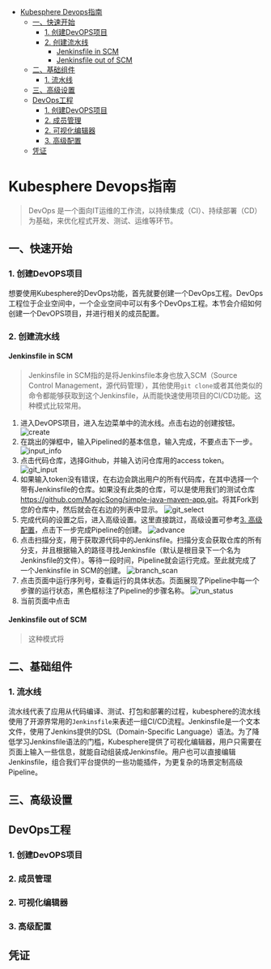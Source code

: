 - [Kubesphere Devops指南](#kubesphere-devops指南)
    - [一、快速开始](#一快速开始)
        - [1. 创建DevOPS项目](#1-创建devops项目)
        - [2. 创建流水线](#2-创建流水线)
            - [Jenkinsfile in SCM](#jenkinsfile-in-scm)
            - [Jenkinsfile out of SCM](#jenkinsfile-out-of-scm)
    - [二、基础组件](#二基础组件)
        - [1. 流水线](#1-流水线)
    - [三、高级设置](#三高级设置)
    - [DevOps工程](#devops工程)
        - [1. 创建DevOPS项目](#1-创建devops项目)
        - [2. 成员管理](#2-成员管理)
        - [2. 可视化编辑器](#2-可视化编辑器)
        - [3. 高级配置](#3-高级配置)
    - [凭证](#凭证)

# Kubesphere Devops指南

> DevOps 是一个面向IT运维的工作流，以持续集成（CI）、持续部署（CD）为基础，来优化程式开发、测试、运维等环节。

## 一、快速开始

### 1. 创建DevOPS项目
想要使用Kubesphere的DevOps功能，首先就要创建一个DevOps工程。DevOps工程位于企业空间中，一个企业空间中可以有多个DevOps工程。本节会介绍如何创建一个DevOPS项目，并进行相关的成员配置。

### 2. 创建流水线
#### Jenkinsfile in SCM
> Jenkinsfile in SCM指的是将Jenkinsfile本身也放入SCM（Source Control Management，源代码管理），其他使用`git clone`或者其他类似的命令都能够获取到这个Jenkinsfile，从而能快速使用项目的CI/CD功能。这种模式比较常用。

1. 进入DevOPS项目，进入左边菜单中的流水线。点击右边的创建按钮。
   ![create](images/pipeline_create.png)
2. 在跳出的弹框中，输入Pipelined的基本信息，输入完成，不要点击下一步。
   ![input_info](images/pipeline_info.png)
3. 点击代码仓库，选择Github，并输入访问仓库用的access token。
   ![git_input](images/pipeline_git_token.png)
4. 如果输入token没有错误，在右边会跳出用户的所有代码库，在其中选择一个带有Jenkinsfile的仓库。如果没有此类的仓库，可以是使用我们的测试仓库<https://github.com/MagicSong/simple-java-maven-app.git>。将其Fork到您的仓库中，然后就会在右边的列表中显示。
   ![git_select](images/git_repo.png)
5. 完成代码的设置之后，进入高级设置。这里直接跳过，高级设置可参考[3. 高级配置](#3-高级配置)，点击下一步完成Pipeline的创建。
   ![advance](images/pipeline_advance.png)
6. 点击扫描分支，用于获取源代码中的Jenkinsfile。扫描分支会获取仓库的所有分支，并且根据输入的路径寻找Jenkinsfile（默认是根目录下一个名为Jenkinsfile的文件）。等待一段时间，Pipeline就会运行完成。至此就完成了一个Jenkinsfile in SCM的创建。
   ![branch_scan](images/pipeline_scan.png)
7. 点击页面中运行序列号，查看运行的具体状态。页面展现了Pipeline中每一个步骤的运行状态，黑色框标注了Pipeline的步骤名称。 
   ![run_status](images/pipeline_status.png)
8. 当前页面中点击
#### Jenkinsfile out of SCM 
> 这种模式将


## 二、基础组件
### 1. 流水线
流水线代表了应用从代码编译、测试、打包和部署的过程，kubesphere的流水线使用了开源界常用的`Jenkinsfile`来表述一组CI/CD流程。Jenkinsfile是一个文本文件，使用了Jenkins提供的DSL（Domain-Specific Language）语法。为了降低学习Jenkinsfile语法的门槛，Kubesphere提供了可视化编辑器，用户只需要在页面上输入一些信息，就能自动组装成Jenkinsfile。用户也可以直接编辑Jenkinsfile，组合我们平台提供的一些功能插件，为更复杂的场景定制高级Pipeline。

## 三、高级设置

##  DevOps工程


### 1. 创建DevOPS项目

### 2. 成员管理

### 2. 可视化编辑器

### 3. 高级配置

## 凭证

